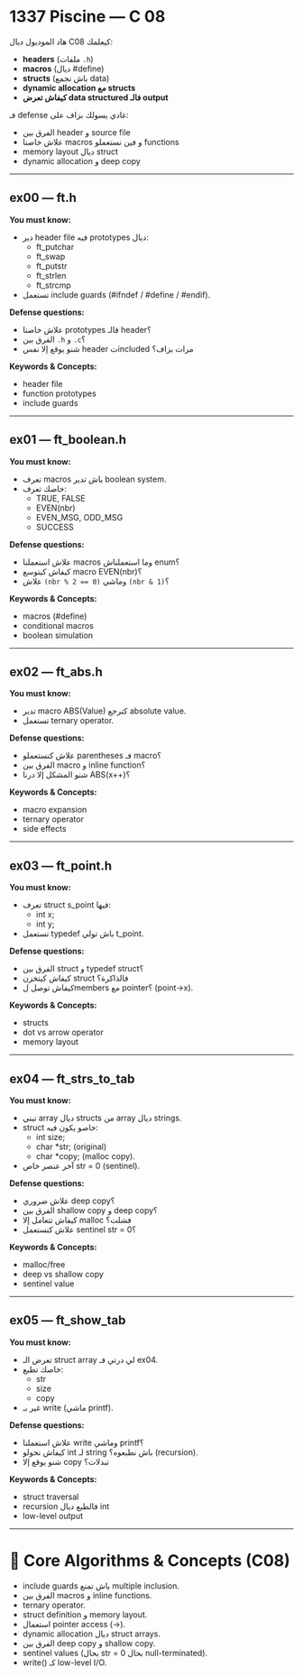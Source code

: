 # 1337 Piscine — C 08 

هاد الموديول ديال C08 كيعلمك:  
- **headers** (ملفات `.h`)  
- **macros** (ديال #define)  
- **structs** (باش تجمع data)  
- **dynamic allocation مع structs**  
- **كيفاش تعرض data structured فالـ output**  

فـ defense غادي يسولك بزاف على:  
- الفرق بين header و source file  
- علاش خاصنا macros و فين نستعملو functions  
- memory layout ديال struct  
- dynamic allocation و deep copy  

---

## ex00 — ft.h
**You must know:**  
- دير header file فيه prototypes ديال:  
  - ft_putchar  
  - ft_swap  
  - ft_putstr  
  - ft_strlen  
  - ft_strcmp  
- تستعمل include guards (#ifndef / #define / #endif).  

**Defense questions:**  
- علاش خاصنا prototypes فالـ header؟  
- الفرق بين `.h` و `.c`؟  
- شنو يوقع إلا نفس header تincluded مرات بزاف؟  

**Keywords & Concepts:**  
- header file  
- function prototypes  
- include guards  

---

## ex01 — ft_boolean.h
**You must know:**  
- تعرف macros باش تدير boolean system.  
- خاصك تعرف:  
  - TRUE, FALSE  
  - EVEN(nbr)  
  - EVEN_MSG, ODD_MSG  
  - SUCCESS  

**Defense questions:**  
- علاش استعملنا macros وما استعملناش enum؟  
- كيفاش كيتوسع macro EVEN(nbr)؟  
- علاش `(nbr % 2 == 0)` وماشي `(nbr & 1)`؟  

**Keywords & Concepts:**  
- macros (#define)  
- conditional macros  
- boolean simulation  

---

## ex02 — ft_abs.h
**You must know:**  
- تدير macro ABS(Value) كترجع absolute value.  
- تستعمل ternary operator.  

**Defense questions:**  
- علاش كنستعملو parentheses فـ macro؟  
- الفرق بين macro و inline function؟  
- شنو المشكل إلا درنا ABS(x++)؟  

**Keywords & Concepts:**  
- macro expansion  
- ternary operator  
- side effects  

---

## ex03 — ft_point.h
**You must know:**  
- تعرف struct s_point فيها:  
  - int x;  
  - int y;  
- تستعمل typedef باش تولي t_point.  

**Defense questions:**  
- الفرق بين struct و typedef struct؟  
- كيفاش كيتخزن struct فالذاكرة؟  
- كيفاش توصل لmembers مع pointer؟ (point->x).  

**Keywords & Concepts:**  
- structs  
- dot vs arrow operator  
- memory layout  

---

## ex04 — ft_strs_to_tab
**You must know:**  
- تبني array ديال structs من array ديال strings.  
- struct خاصو يكون فيه:  
  - int size;  
  - char *str; (original)  
  - char *copy; (malloc copy).  
- آخر عنصر خاص str = 0 (sentinel).  

**Defense questions:**  
- علاش ضروري deep copy؟  
- الفرق بين shallow copy و deep copy؟  
- كيفاش تتعامل إلا malloc فشلت؟  
- علاش كنستعمل sentinel str = 0؟  

**Keywords & Concepts:**  
- malloc/free  
- deep vs shallow copy  
- sentinel value  

---

## ex05 — ft_show_tab
**You must know:**  
- تعرض الـ struct array لي درتي فـ ex04.  
- خاصك تطبع:  
  - str  
  - size  
  - copy  
- غير بـ write (ماشي printf).  

**Defense questions:**  
- علاش استعملنا write وماشي printf؟  
- كيفاش نحولو int لـ string باش نطبعوه؟ (recursion).  
- شنو يوقع إلا copy تبدلات؟  

**Keywords & Concepts:**  
- struct traversal  
- recursion فالطبع ديال int  
- low-level output  

---

# 🧰 Core Algorithms & Concepts (C08)

- include guards باش تمنع multiple inclusion.  
- الفرق بين macros و inline functions.  
- ternary operator.  
- struct definition و memory layout.  
- استعمال pointer access (->).  
- dynamic allocation ديال struct arrays.  
- الفرق بين deep copy و shallow copy.  
- sentinel values (بحال str = 0 بحال null-terminated).  
- write() كـ low-level I/O.  
